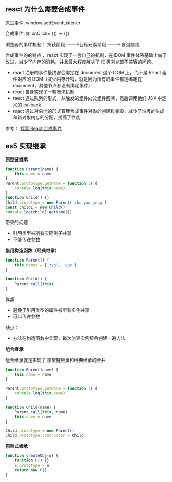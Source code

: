 ## react 为什么需要合成事件

原生事件: window.addEventListener

合成事件: 如 onClick= {() => {}}

浏览器的事件机制： 捕获阶段---->目标元素阶段----> 冒泡阶段

合成事件的的特点：
react 实现了一套自己的机制，在 DOM 事件体系基础上做了改进，减少了内存的消耗，并且最大程度解决了 IE 等浏览器不兼容的问题。

-   react 注册的事件最终都会绑定在 document 这个 DOM 上，而不是 React 组件对应的 DOM（减少内存开销，就是因为所有的事件都是绑定在 document，其他节点都没有绑定事件）
-   react 自身实现了一套冒泡机制
-   raect 通过队列的形式，从触发的组件向父组件回溯，然后调用他们 JSX 中定义的 callback.
-   react 通过对象池的形式管理合成事件对象的创建和销毁，减少了垃圾的生成和新对象内存的分配，提高了性能

参考：
[探索 React 合成事件](<https://segmentfault.com/a/1190000038251163#:~:text=React%20%E6%8F%90%E4%BE%9B%E7%9A%84%E5%90%88%E6%88%90%E4%BA%8B%E4%BB%B6,%E5%B9%B3%E5%8F%B0%E4%BA%8B%E4%BB%B6%E6%A8%A1%E6%8B%9F%E5%90%88%E6%88%90%E4%BA%8B%E4%BB%B6%E3%80%82&text=%E4%BA%8B%E4%BB%B6%E5%AF%B9%E8%B1%A1%E5%8F%AF%E8%83%BD%E4%BC%9A%E8%A2%AB,%E5%92%8C%E9%94%80%E6%AF%81(%E5%9E%83%E5%9C%BE%E5%9B%9E%E6%94%B6)%E3%80%82>)

## es5 实现继承

**原型链继承**

```js
function Parent(name) {
    this.name = name
}
Parent.prototype.getName = function () {
    console.log(this.name)
}
function Child() {}
Child.prototype = new Parent('zhu yao geng')
const child1 = new Child()
console.log(child1.getName())
```

带来的问题：

-   引用类型被所有实际例子共享
-   不能传递参数

**借用构造函数（经典继承）**

```js
function Parent() {
    this.names = ['zyg', 'ygz']
}

function Child() {
    Parent.call(this)
}
```

优点

-   避免了引用类型的属性被所有实例共享
-   可以传递参数

缺点：

-   方法在构造函数中实现，每次创建实例都会创建一遍方法

**组合继承**

组合继承就是实现了 原型链继承和经典继承的合并

```js
function Parent(name) {
    this.name = name
}

Parent.prototype.getName = function () {
    console.log(this.name)
}

function Child(name) {
    Parent.call(this, name)
    this.name = name
}

Child.prototype = new Parent()
Child.prototype.contructor = Child
```

**原型式继承**

```js
function createObj(o) {
    function F() {}
    F.prototype = o
    return new F()
}
```
